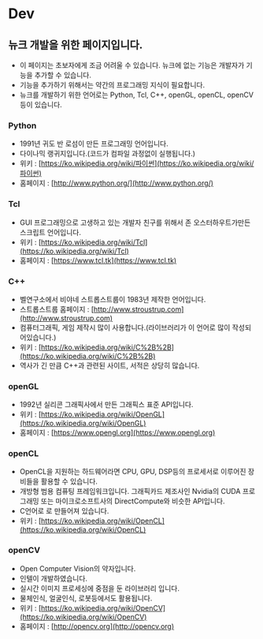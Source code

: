 # Dev

## 뉴크 개발을 위한 페이지입니다.

* 이 페이지는 초보자에게 조금 어려울 수 있습니다. 뉴크에 없는 기능은 개발자가 기능을 추가할 수 있습니다.
* 기능을 추가하기 위해서는 약간의 프로그래밍 지식이 필요합니다.
* 뉴크를 개발하기 위한 언어로는 Python, Tcl, C++, openGL, openCL, openCV 등이 있습니다.

### Python

* 1991년 귀도 반 로섬이 만든 프로그래밍 언어입니다.
* 다이나믹 랭귀지입니다.\(코드가 컴파일 과정없이 실행됩니다.\)
* 위키 : [https://ko.wikipedia.org/wiki/파이썬](https://ko.wikipedia.org/wiki/파이썬)
* 홈페이지 : [http://www.python.org/](http://www.python.org/)

### Tcl

* GUI 프로그래밍으로 고생하고 있는 개발자 친구를 위해서 존 오스터하우트가만든 스크립트 언어입니다.
* 위키 : [https://ko.wikipedia.org/wiki/Tcl](https://ko.wikipedia.org/wiki/Tcl)
* 홈페이지 : [https://www.tcl.tk](https://www.tcl.tk)

### C++

* 벨연구소에서 비야네 스트롭스트룹이 1983년 제작한 언어입니다.
* 스트롭스트룹 홈페이지 : [http://www.stroustrup.com](http://www.stroustrup.com)
* 컴퓨터그래픽, 게임 제작시 많이 사용합니다.\(라이브러리가 이 언어로 많이 작성되어있습니다.\)
* 위키 : [https://ko.wikipedia.org/wiki/C%2B%2B](https://ko.wikipedia.org/wiki/C%2B%2B)
* 역사가 긴 만큼 C++과 관련된 사이트, 서적은 상당히 많습니다.

### openGL

* 1992년 실리콘 그래픽사에서 만든 그래픽스 표준 API입니다.
* 위키 : [https://ko.wikipedia.org/wiki/OpenGL](https://ko.wikipedia.org/wiki/OpenGL)
* 홈페이지 : [https://www.opengl.org](https://www.opengl.org)

### openCL

* OpenCL을 지원하는 하드웨어라면 CPU, GPU, DSP등의 프로세서로 이루어진 장비들을 활용할 수 있습니다.
* 개방형 범용 컴퓨팅 프레임워크입니다. 그래픽카드 제조사인 Nvidia의 CUDA 프로그래밍 또는 마이크로소프트사의 DirectCompute와 비슷한 API입니다.
* C언어로 로 만들어져 있습니다.
* 위키 : [https://ko.wikipedia.org/wiki/OpenCL](https://ko.wikipedia.org/wiki/OpenCL)

### openCV

* Open Computer Vision의 약자입니다.
* 인텔이 개발하였습니다.
* 실시간 이미지 프로세싱에 중점을 둔 라이브러리 입니다.
* 물체인식, 얼굴인식, 로봇등에서도 활용됩니다.
* 위키 : [https://ko.wikipedia.org/wiki/OpenCV](https://ko.wikipedia.org/wiki/OpenCV)
* 홈페이지 : [http://opencv.org](http://opencv.org)

